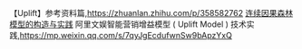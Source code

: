 【Uplift】参考资料篇,https://zhuanlan.zhihu.com/p/358582762
[连续因果森林模型的构造与实践](https://mp.weixin.qq.com/s/u7sCeNTSfHtmaW51Me2CQg)
阿里文娱智能营销增益模型 ( Uplift Model ) 技术实践,https://mp.weixin.qq.com/s/7qyJgEcdufwnSw9bApzYxQ